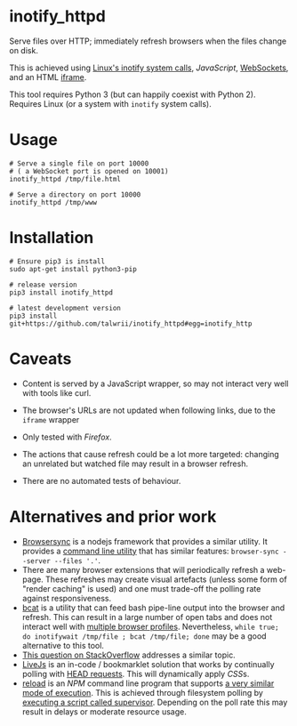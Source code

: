# inotify_httpd
Serve files over HTTP; immediately refresh browsers when the files change on disk.

This is achieved using  [Linux's inotify system calls](http://man7.org/linux/man-pages/man7/inotify.7.html), *JavaScript*, [WebSockets](https://www.w3.org/TR/websockets/), and an HTML [iframe](https://www.w3.org/wiki/HTML/Elements/iframe).

This tool requires Python 3 (but can happily coexist with Python 2). Requires Linux (or a system with `inotify` system calls).

# Usage
```
# Serve a single file on port 10000
# ( a WebSocket port is opened on 10001)
inotify_httpd /tmp/file.html

# Serve a directory on port 10000
inotify_httpd /tmp/www

```

# Installation
```
# Ensure pip3 is install
sudo apt-get install python3-pip

# release version
pip3 install inotify_httpd

# latest development version
pip3 install git+https://github.com/talwrii/inotify_httpd#egg=inotify_http
```

# Caveats
* Content is served by a JavaScript wrapper, so may not interact very well with tools like curl.
* The browser's URLs are not updated when following links, due to the `iframe` wrapper
* Only tested with *Firefox*.
* The actions that cause refresh could be a lot more targeted: changing an unrelated but watched file may result in a browser refresh.

* There are no automated tests of behaviour.

# Alternatives and prior work

 * [Browsersync](https://www.browsersync.io/) is a nodejs framework that provides a similar utility. It provides a [command line utility](https://browsersync.io/docs/command-line#start) that has similar features: `browser-sync --server --files '.'`.
 * There are many browser extensions that will periodically refresh a web-page. These refreshes may create visual artefacts (unless some form of "render caching" is used) and one must trade-off the polling rate against responsiveness.
 * [bcat](https://rtomayko.github.io/bcat/) is a utility that can feed bash pipe-line output into the browser and refresh. This can result in a large number of open tabs and does not interact well with [multiple browser profiles](https://lifehacker.com/5481213/master-multiple-firefox-profiles-for-more-productive-browsing). Nevertheless, `while true; do inotifywait /tmp/file ; bcat /tmp/file; done` may be a good alternative to this tool.
* [This question on StackOverflow](https://stackoverflow.com/questions/1346716/how-do-i-make-firefox-auto-refresh-on-file-change) addresses a similar topic.
* [LiveJs](http://livejs.com/) is an in-code / bookmarklet solution that works by continually polling with [HEAD requests](https://www.w3.org/Protocols/rfc2616/rfc2616-sec9.html). This will dynamically apply *CSS*s.
* [reload](https://www.npmjs.com/package/reload) is an *NPM* command line program that supports [a very similar mode of execution](https://www.npmjs.com/package/reload#usage-for-command-line-application). This is achieved through filesystem polling by [executing a script called supervisor](https://github.com/petruisfan/node-supervisor). Depending on the poll rate this may result in delays or moderate resource usage.
